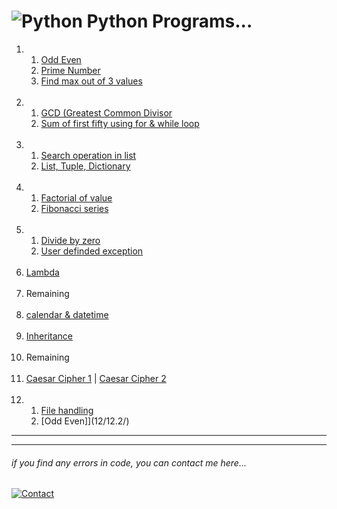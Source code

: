  # ![Python](https://skillicons.dev/icons?i=python) Python Programs...

1.  1. [Odd Even](01/1.1-odd-even.py)
    1. [Prime Number](01/1.2-prime-number.py)
    1. [Find max out of 3 values](01/1.3-find-max-3.py)
<br><br>
1.  1. [GCD (Greatest Common Divisor](02/2.1-GCD.py)
    1. [Sum of first fifty using for & while loop](02/2.2-sum-50.py)
<br><br>
1.  1. [Search operation in list](03/3.1-search.py)
    1. [List, Tuple, Dictionary](03/3.2-list-dictionary-tuple.py)
<br><br>
1.  1. [Factorial of value](04/4.1-factorial.py)
    1. [Fibonacci series](04/4.2-fibonacci.py)
<br><br>
1.  1. [Divide by zero](./05/5.1-divide-by-zero.py)
    1. [User definded exception](./05/5.2-user-define-exception.py)
<br><br>
1.  [Lambda](./06/6.1-lambda.py)
<br><br>
1.  Remaining
<br><br>
1.  [calendar & datetime](./08/calendar-datetime.py)
<br><br>
1.  [Inheritance](./09/9.1-inheritance.py)
<br><br>
1.  Remaining
<br><br>
1.  [Caesar Cipher 1](./11/caesar-cipher.py) | [Caesar Cipher 2](./11/caesar-cipher-main.py)
<br><br>
1.  1. [File handling](12/12.1/)
    1. [Odd Even]](12/12.2/)
---
---

###### _if you find any errors in code, you can contact me here..._
[![Contact](https://img.shields.io/badge/Instagram-2d2f2e?style=for-the-badge&logo=instagram)](https://instagram.com/jay__s__p)